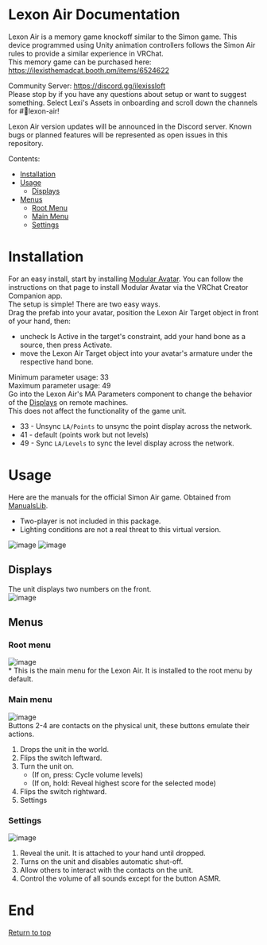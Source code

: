 # Lexon Air Documentation
Lexon Air is a memory game knockoff similar to the Simon game. This device programmed using Unity animation controllers follows the Simon Air rules to provide a similar experience in VRChat. \
This memory game can be purchased here: https://ilexisthemadcat.booth.pm/items/6524622

Community Server: https://discord.gg/ilexissloft \
Please stop by if you have any questions about setup or want to suggest something. Select Lexi's Assets in onboarding and scroll down the channels for #💬lexon-air!

Lexon Air version updates will be announced in the Discord server. Known bugs or planned features will be represented as open issues in this repository.

Contents:
 - [Installation](https://github.com/IlexisTheMadcat/Lexon-Air/tree/main?tab=readme-ov-file#installation)
 - [Usage](https://github.com/IlexisTheMadcat/Lexon-Air/tree/main?tab=readme-ov-file#usage)
   - [Displays](https://github.com/IlexisTheMadcat/Lexon-Air/tree/main?tab=readme-ov-file#displays)
 - [Menus](https://github.com/IlexisTheMadcat/Lexon-Air/tree/main?tab=readme-ov-file#menus)
   - [Root Menu](https://github.com/IlexisTheMadcat/Lexon-Air/tree/main?tab=readme-ov-file#root-menu)
   - [Main Menu](https://github.com/IlexisTheMadcat/Lexon-Air/tree/main?tab=readme-ov-file#main-menu)
   - [Settings](https://github.com/IlexisTheMadcat/Lexon-Air/tree/main?tab=readme-ov-file#settings)

# Installation
For an easy install, start by installing [Modular Avatar](https://modular-avatar.nadena.dev/docs/intro). You can follow the instructions on that page to install Modular Avatar via the VRChat Creator Companion app. \
The setup is simple! There are two easy ways. \
Drag the prefab into your avatar, position the Lexon Air Target object in front of your hand, then:
- uncheck Is Active in the target's constraint, add your hand bone as a source, then press Activate.
- move the Lexon Air Target object into your avatar's armature under the respective hand bone.

Minimum parameter usage: 33 \
Maximum parameter usage: 49 \
Go into the Lexon Air's MA Parameters component to change the behavior of the [Displays](https://github.com/IlexisTheMadcat/Lexon-Air/tree/main?tab=readme-ov-file#displays) on remote machines. \
This does not affect the functionality of the game unit.
- 33 - Unsync `LA/Points` to unsync the point display across the network.
- 41 - default (points work but not levels)
- 49 - Sync `LA/Levels` to sync the level display across the network.
  
# Usage
Here are the manuals for the official Simon Air game. Obtained from [ManualsLib](https://www.manualslib.com/manual/1846450/Hasbro-Gaming-Simon-Air.html).
- Two-player is not included in this package.
- Lighting conditions are not a real threat to this virtual version.

![image](https://github.com/user-attachments/assets/74804969-bd74-4011-b542-11457c088d12)
![image](https://github.com/user-attachments/assets/d0421e76-72c1-4c70-8a2c-64f6f4dab790)
## Displays
The unit displays two numbers on the front. \
![image](https://github.com/user-attachments/assets/7ff52962-7b6c-4214-a57c-30def6703e60)

## Menus
### Root menu
![image](https://github.com/user-attachments/assets/767e3b4a-1d5a-466a-abc6-a08c3e1ce932) \
\* This is the main menu for the Lexon Air. It is installed to the root menu by default.
### Main menu
![image](https://github.com/user-attachments/assets/64f32a39-f51f-460b-b68a-b4aa87861d7d) \
Buttons 2-4 are contacts on the physical unit, these buttons emulate their actions.
1) Drops the unit in the world.
2) Flips the switch leftward.
3) Turn the unit on.
   - (If on, press: Cycle volume levels)
   - (If on, hold: Reveal highest score for the selected mode)
4) Flips the switch rightward.
5) Settings
### Settings
![image](https://github.com/user-attachments/assets/841f7a3d-0f69-4bea-ab0c-0018b4ecbc7f)
1) Reveal the unit. It is attached to your hand until dropped.
2) Turns on the unit and disables automatic shut-off.
3) Allow others to interact with the contacts on the unit.
4) Control the volume of all sounds except for the button ASMR.

# End
[Return to top](https://github.com/IlexisTheMadcat/Lexon-Air/tree/main?tab=readme-ov-file#lexon-air-documentation)

